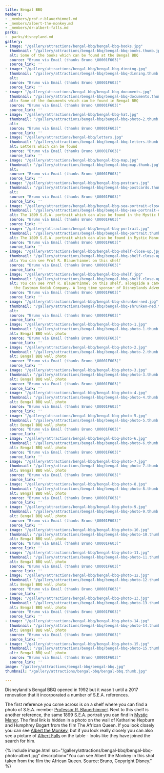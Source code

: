 ```yaml
---
title: Bengal BBQ
members:
- _members/prof-r-blauerhimmel.md
- _members/albert-the-monkey.md
- _members/dr-albert-falls.md
parks:
- _parks/disneyland.md
gallery:
- image: "/gallery/attractions/bengal-bbq/bengal-bbq-books.jpg"
  thumbnail: "/gallery/attractions/bengal-bbq/bengal-bbq-books.thumb.jpg"
  alt: Some of the books which can be found at the Bengal BBQ
  source: "Bruno via Email (thanks Bruno \U0001F603)"
  source_link: ''
- image: "/gallery/attractions/bengal-bbq/bengal-bbq-dinning.jpg"
  thumbnail: "/gallery/attractions/bengal-bbq/bengal-bbq-dinning.thumb.jpg"
  alt: 
  source: "Bruno via Email (thanks Bruno \U0001F603)"
  source_link: ''
- image: "/gallery/attractions/bengal-bbq/bengal-bbq-documents.jpg"
  thumbnail: "/gallery/attractions/bengal-bbq/bengal-bbq-documents.thumb.jpg"
  alt: Some of the documents which can be found in Bengal BBQ
  source: "Bruno via Email (thanks Bruno \U0001F603)"
  source_link: ''
- image: "/gallery/attractions/bengal-bbq/bengal-bbq-hat.jpg"
  thumbnail: "/gallery/attractions/bengal-bbq/bengal-bbq-photo-2.thumb.jpg"
  alt: 
  source: "Bruno via Email (thanks Bruno \U0001F603)"
  source_link: ''
- image: "/gallery/attractions/bengal-bbq/letters.jpg"
  thumbnail: "/gallery/attractions/bengal-bbq/bengal-bbq-letters.thumb.jpg"
  alt: Letters which can be found
  source: "Bruno via Email (thanks Bruno \U0001F603)"
  source_link: ''
- image: "/gallery/attractions/bengal-bbq/bengal-bbq-map.jpg"
  thumbnail: "/gallery/attractions/bengal-bbq/bengal-bbq-map.thumb.jpg"
  alt: 
  source: "Bruno via Email (thanks Bruno \U0001F603)"
  source_link: ''
- image: "/gallery/attractions/bengal-bbq/bengal-bbq-postcars.jpg"
  thumbnail: "/gallery/attractions/bengal-bbq/bengal-bbq-postcards.thumb.jpg"
  alt: 
  source: "Bruno via Email (thanks Bruno \U0001F603)"
  source_link: ''
- image: "/gallery/attractions/bengal-bbq/bengal-bbq-sea-portrait-close-up.jpg"
  thumbnail: "/gallery/attractions/bengal-bbq/bengal-bbq-sea-portrait-close-up.thumb.jpg"
  alt: The 1899 S.E.A. portrait which can also be found in the Mystic Manor
  source: "Bruno via Email (thanks Bruno \U0001F603)"
  source_link: ''
- image: "/gallery/attractions/bengal-bbq/bengal-bbq-portrait.jpg"
  thumbnail: "/gallery/attractions/bengal-bbq/bengal-bbq-portrait.thumb.jpg"
  alt: The 1899 S.E.A. portrait which can also be found in Mystic Manor
  source: "Bruno via Email (thanks Bruno \U0001F603)"
  source_link: ''
- image: "/gallery/attractions/bengal-bbq/bengal-bbq-shelf-close-up.jpg"
  thumbnail: "/gallery/attractions/bengal-bbq/bengal-bbq-shelf-close-up.thumb.jpg"
  alt: You can see Prof R. Blauerhimmel on this shelf
  source: "Bruno via Email (thanks Bruno \U0001F603)"
  source_link: ''
- image: "/gallery/attractions/bengal-bbq/bengal-bbq-shelf.jpg"
  thumbnail: "/gallery/attractions/bengal-bbq/bengal-bbq-shelf-close-up.thumb.jpg"
  alt: You can see Prof R. Blauerhimmel on this shelf, alongside a camera holdal  from
    the Eastman Kodak Company. A long time sponsor of Disneylands Adventureland
  source: "Bruno via Email (thanks Bruno \U0001F603)"
  source_link: ''
- image: "/gallery/attractions/bengal-bbq/bengal-bbq-shrunken-ned.jpg"
  thumbnail: "/gallery/attractions/bengal-bbq/bengal-bbq-shrunken-ned.thumb.jpg"
  alt: 
  source: "Bruno via Email (thanks Bruno \U0001F603)"
  source_link: ''
- image: "/gallery/attractions/bengal-bbq/bengal-bbq-photo-1.jpg"
  thumbnail: "/gallery/attractions/bengal-bbq/bengal-bbq-photo-1.thumb.jpg"
  alt: Bengal BBQ wall photo
  source: "Bruno via Email (thanks Bruno \U0001F603)"
  source_link: ''
- image: "/gallery/attractions/bengal-bbq/bengal-bbq-photo-2.jpg"
  thumbnail: "/gallery/attractions/bengal-bbq/bengal-bbq-photo-2.thumb.jpg"
  alt: Bengal BBQ wall photo
  source: "Bruno via Email (thanks Bruno \U0001F603)"
  source_link: ''
- image: "/gallery/attractions/bengal-bbq/bengal-bbq-photo-3.jpg"
  thumbnail: "/gallery/attractions/bengal-bbq/bengal-bbq-photo-3.thumb.jpg"
  alt: Bengal BBQ wall photo
  source: "Bruno via Email (thanks Bruno \U0001F603)"
  source_link: ''
- image: "/gallery/attractions/bengal-bbq/bengal-bbq-photo-4.jpg"
  thumbnail: "/gallery/attractions/bengal-bbq/bengal-bbq-photo-4.thumb.jpg"
  alt: Bengal BBQ wall photo
  source: "Bruno via Email (thanks Bruno \U0001F603)"
  source_link: ''
- image: "/gallery/attractions/bengal-bbq/bengal-bbq-photo-5.jpg"
  thumbnail: "/gallery/attractions/bengal-bbq/bengal-bbq-photo-5.thumb.jpg"
  alt: Bengal BBQ wall photo
  source: "Bruno via Email (thanks Bruno \U0001F603)"
  source_link: ''
- image: "/gallery/attractions/bengal-bbq/bengal-bbq-photo-6.jpg"
  thumbnail: "/gallery/attractions/bengal-bbq/bengal-bbq-photo-6.thumb.jpg"
  alt: Bengal BBQ wall photo
  source: "Bruno via Email (thanks Bruno \U0001F603)"
  source_link: ''
- image: "/gallery/attractions/bengal-bbq/bengal-bbq-photo-7.jpg"
  thumbnail: "/gallery/attractions/bengal-bbq/bengal-bbq-photo-7.thumb.jpg"
  alt: Bengal BBQ wall photo
  source: "Bruno via Email (thanks Bruno \U0001F603)"
  source_link: ''
- image: "/gallery/attractions/bengal-bbq/bengal-bbq-photo-8.jpg"
  thumbnail: "/gallery/attractions/bengal-bbq/bengal-bbq-photo-8.thumb.jpg"
  alt: Bengal BBQ wall photo
  source: "Bruno via Email (thanks Bruno \U0001F603)"
  source_link: ''
- image: "/gallery/attractions/bengal-bbq/bengal-bbq-photo-9.jpg"
  thumbnail: "/gallery/attractions/bengal-bbq/bengal-bbq-photo-9.thumb.jpg"
  alt: Bengal BBQ wall photo
  source: "Bruno via Email (thanks Bruno \U0001F603)"
  source_link: ''
- image: "/gallery/attractions/bengal-bbq/bengal-bbq-photo-10.jpg"
  thumbnail: "/gallery/attractions/bengal-bbq/bengal-bbq-photo-10.thumb.jpg"
  alt: Bengal BBQ wall photo
  source: "Bruno via Email (thanks Bruno \U0001F603)"
  source_link: ''
- image: "/gallery/attractions/bengal-bbq/bengal-bbq-photo-11.jpg"
  thumbnail: "/gallery/attractions/bengal-bbq/bengal-bbq-photo-11.thumb.jpg"
  alt: Bengal BBQ wall photo
  source: "Bruno via Email (thanks Bruno \U0001F603)"
  source_link: ''
- image: "/gallery/attractions/bengal-bbq/bengal-bbq-photo-12.jpg"
  thumbnail: "/gallery/attractions/bengal-bbq/bengal-bbq-photo-12.thumb.jpg"
  alt: Bengal BBQ wall photo
  source: "Bruno via Email (thanks Bruno \U0001F603)"
  source_link: ''
- image: "/gallery/attractions/bengal-bbq/bengal-bbq-photo-13.jpg"
  thumbnail: "/gallery/attractions/bengal-bbq/bengal-bbq-photo-13.thumb.jpg"
  alt: Bengal BBQ wall photo
  source: "Bruno via Email (thanks Bruno \U0001F603)"
  source_link: ''
- image: "/gallery/attractions/bengal-bbq/bengal-bbq-photo-14.jpg"
  thumbnail: "/gallery/attractions/bengal-bbq/bengal-bbq-photo-14.thumb.jpg"
  alt: Bengal BBQ wall photo
  source: "Bruno via Email (thanks Bruno \U0001F603)"
  source_link: ''
- image: "/gallery/attractions/bengal-bbq/bengal-bbq-photo-15.jpg"
  thumbnail: "/gallery/attractions/bengal-bbq/bengal-bbq-photo-15.thumb.jpg"
  alt: Bengal BBQ wall photo
  source: "Bruno via Email (thanks Bruno \U0001F603)"
  source_link: ''
image: "/gallery/attractions/bengal-bbq/bengal-bbq.jpg"
thumbnail: "/gallery/attractions/bengal-bbq/bengal-bbq.thumb.jpg"

---
```

Disneyland's Bengal BBQ opened in 1992 but it wasn't until a 2017 renovation that it incorporated a number of S.E.A. references.

The first reference you come across is on a shelf where you can find a photo of S.E.A. member [Professor R. Blauerhimmel](/sea/members/prof-r-blauerhimmel). Next to this shelf is another reference, the same 1899 S.E.A. portrait you can find in [Mystic Manor](/sea/attractions/mystic-manor). The final link is hidden in a photo on the wall of Katharine Hepburn and Humphrey Bogart from the film The African Queen. If you look closely you can see [Albert the Monkey](/sea/members/albert-the-monkey), but if you look really closely you can also see a picture of [Albert Falls](/sea/members/dr-albert-falls) on the table - looks like they have joined the search for him.

{% include image.html src="/gallery/attractions/bengal-bbq/bengal-bbq-photo-albert.jpg" description="You can see Albert the Monkey in this shot taken from the film the African Queen. Source: Bruno, Copyright Disney." %}